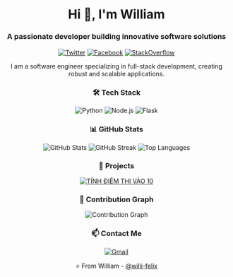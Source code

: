 <!-- Introduction -->
<h1 align="center">Hi 👋, I'm William</h1>
<h3 align="center">A passionate developer building innovative software solutions</h3>

<!-- Social Media Links -->
<p align="center" width: 50px;>
  <a href="https://twitter.com/yourusername" target="blank"><img align="center" src="https://img.icons8.com/fluent/48/000000/twitter.png" alt="Twitter" /></a>
  <a href="https://facebook.com/taucoe0" target="blank"><img align="center" src="https://img.icons8.com/?size=100&id=118497&format=png&color=000000" alt="Facebook" /></a>
  <a href="https://stackoverflow.com/users/yourusername" target="blank"><img align="center" src="https://img.icons8.com/fluent/48/000000/stackoverflow.png" alt="StackOverflow" /></a>
</p>

<!-- About Me -->
<p align="center">I am a software engineer specializing in full-stack development, creating robust and scalable applications.</p>

<!-- Tech Stack -->
<h3 align="center">🛠 Tech Stack</h3>
<p align="center">
  <img src="https://img.icons8.com/color/48/000000/python.png" alt="Python"/>
  <img src="https://img.icons8.com/color/48/000000/nodejs.png" alt="Node.js"/>
  <img src="https://img.icons8.com/color/48/000000/flask.png" alt="Flask"/>
</p>

<!-- GitHub Stats -->
<h3 align="center">📊 GitHub Stats</h3>
<p align="center">
  <img src="https://github-readme-stats.vercel.app/api?username=willi-felix&show_icons=true&theme=tokyonight" alt="GitHub Stats" />
  <img src="https://github-readme-streak-stats.herokuapp.com/?user=willi-felix&theme=tokyonight" alt="GitHub Streak" />
  <img src="https://github-readme-stats.vercel.app/api/top-langs/?username=willi-felix&layout=compact&theme=tokyonight" alt="Top Languages" />
</p>

<!-- Projects -->
<h3 align="center">🚀 Projects</h3>
<p align="center">
  <a href="https://github.com/willi-felix/tdtv10" target="_blank">
    <img src="https://github-readme-stats.vercel.app/api/pin/?username=willi-felix&repo=tdtv101&theme=tokyonight" alt="TÍNH ĐIỂM THI VÀO 10" />
  </a>
</p>

<!-- Contribution Graph -->
<h3 align="center">🌱 Contribution Graph</h3>
<p align="center">
  <img src="https://activity-graph.herokuapp.com/graph?username=yourusername&theme=tokyo-night" alt="Contribution Graph" />
</p>

<!-- Contact -->
<h3 align="center">📫 Contact Me</h3>
<p align="center">
  <a href="mailto:demo3546.us@gmail.com"><img src="https://img.icons8.com/fluent/48/000000/gmail.png" alt="Gmail" /></a>
</p>

<!-- Footer -->
<p align="center">⭐️ From William - <a href="https://github.com/willi-felix">@willi-felix</a></p>
